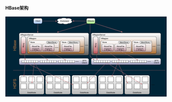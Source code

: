 #### HBase架构
![image](https://github.com/firechiang/hadoop-test/blob/master/hbase/image/hbase-001.png)

